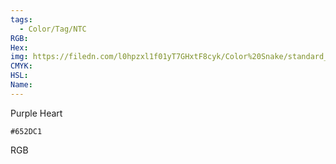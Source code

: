 ```yaml
---
tags:
  - Color/Tag/NTC
RGB:
Hex:
img: https://filedn.com/l0hpzxl1f01yT7GHxtF8cyk/Color%20Snake/standard_csv_to_svg/652DC1.svg
CMYK:
HSL:
Name:
---
```

Purple Heart
```palette
#652DC1
```
RGB
